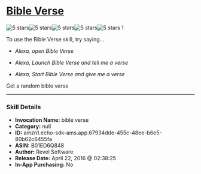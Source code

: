 # [Bible Verse](http://alexa.amazon.com/#skills/amzn1.echo-sdk-ams.app.67934dde-455c-48ee-b6e5-80b62c6455fa)
![5 stars](../../images/ic_star_black_18dp_1x.png)![5 stars](../../images/ic_star_black_18dp_1x.png)![5 stars](../../images/ic_star_black_18dp_1x.png)![5 stars](../../images/ic_star_black_18dp_1x.png)![5 stars](../../images/ic_star_black_18dp_1x.png) 1

To use the Bible Verse skill, try saying...

* *Alexa, open Bible Verse*

* *Alexa, Launch Bible Verse and tell me a verse*

* *Alexa, Start Bible Verse and give me a verse*

Get a random bible verse

***

### Skill Details

* **Invocation Name:** bible verse
* **Category:** null
* **ID:** amzn1.echo-sdk-ams.app.67934dde-455c-48ee-b6e5-80b62c6455fa
* **ASIN:** B01ED6Q848
* **Author:** Revel Software
* **Release Date:** April 22, 2016 @ 02:38:25
* **In-App Purchasing:** No
